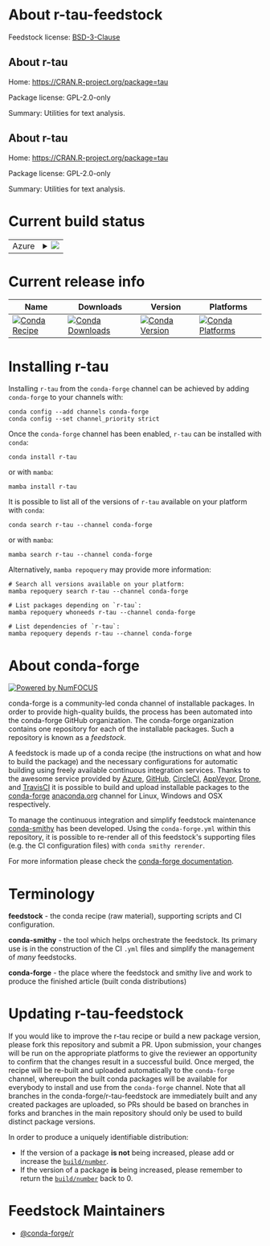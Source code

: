 About r-tau-feedstock
=====================

Feedstock license: [BSD-3-Clause](https://github.com/conda-forge/r-tau-feedstock/blob/main/LICENSE.txt)


About r-tau
-----------

Home: https://CRAN.R-project.org/package=tau

Package license: GPL-2.0-only

Summary: Utilities for text analysis.

About r-tau
-----------

Home: https://CRAN.R-project.org/package=tau

Package license: GPL-2.0-only

Summary: Utilities for text analysis.

Current build status
====================


<table>
    
  <tr>
    <td>Azure</td>
    <td>
      <details>
        <summary>
          <a href="https://dev.azure.com/conda-forge/feedstock-builds/_build/latest?definitionId=13735&branchName=main">
            <img src="https://dev.azure.com/conda-forge/feedstock-builds/_apis/build/status/r-tau-feedstock?branchName=main">
          </a>
        </summary>
        <table>
          <thead><tr><th>Variant</th><th>Status</th></tr></thead>
          <tbody><tr>
              <td>linux_64_r_base4.3</td>
              <td>
                <a href="https://dev.azure.com/conda-forge/feedstock-builds/_build/latest?definitionId=13735&branchName=main">
                  <img src="https://dev.azure.com/conda-forge/feedstock-builds/_apis/build/status/r-tau-feedstock?branchName=main&jobName=linux&configuration=linux%20linux_64_r_base4.3" alt="variant">
                </a>
              </td>
            </tr><tr>
              <td>linux_64_r_base4.4</td>
              <td>
                <a href="https://dev.azure.com/conda-forge/feedstock-builds/_build/latest?definitionId=13735&branchName=main">
                  <img src="https://dev.azure.com/conda-forge/feedstock-builds/_apis/build/status/r-tau-feedstock?branchName=main&jobName=linux&configuration=linux%20linux_64_r_base4.4" alt="variant">
                </a>
              </td>
            </tr><tr>
              <td>osx_64_r_base4.3</td>
              <td>
                <a href="https://dev.azure.com/conda-forge/feedstock-builds/_build/latest?definitionId=13735&branchName=main">
                  <img src="https://dev.azure.com/conda-forge/feedstock-builds/_apis/build/status/r-tau-feedstock?branchName=main&jobName=osx&configuration=osx%20osx_64_r_base4.3" alt="variant">
                </a>
              </td>
            </tr><tr>
              <td>osx_64_r_base4.4</td>
              <td>
                <a href="https://dev.azure.com/conda-forge/feedstock-builds/_build/latest?definitionId=13735&branchName=main">
                  <img src="https://dev.azure.com/conda-forge/feedstock-builds/_apis/build/status/r-tau-feedstock?branchName=main&jobName=osx&configuration=osx%20osx_64_r_base4.4" alt="variant">
                </a>
              </td>
            </tr><tr>
              <td>win_64_r_base4.3</td>
              <td>
                <a href="https://dev.azure.com/conda-forge/feedstock-builds/_build/latest?definitionId=13735&branchName=main">
                  <img src="https://dev.azure.com/conda-forge/feedstock-builds/_apis/build/status/r-tau-feedstock?branchName=main&jobName=win&configuration=win%20win_64_r_base4.3" alt="variant">
                </a>
              </td>
            </tr><tr>
              <td>win_64_r_base4.4</td>
              <td>
                <a href="https://dev.azure.com/conda-forge/feedstock-builds/_build/latest?definitionId=13735&branchName=main">
                  <img src="https://dev.azure.com/conda-forge/feedstock-builds/_apis/build/status/r-tau-feedstock?branchName=main&jobName=win&configuration=win%20win_64_r_base4.4" alt="variant">
                </a>
              </td>
            </tr>
          </tbody>
        </table>
      </details>
    </td>
  </tr>
</table>

Current release info
====================

| Name | Downloads | Version | Platforms |
| --- | --- | --- | --- |
| [![Conda Recipe](https://img.shields.io/badge/recipe-r--tau-green.svg)](https://anaconda.org/conda-forge/r-tau) | [![Conda Downloads](https://img.shields.io/conda/dn/conda-forge/r-tau.svg)](https://anaconda.org/conda-forge/r-tau) | [![Conda Version](https://img.shields.io/conda/vn/conda-forge/r-tau.svg)](https://anaconda.org/conda-forge/r-tau) | [![Conda Platforms](https://img.shields.io/conda/pn/conda-forge/r-tau.svg)](https://anaconda.org/conda-forge/r-tau) |

Installing r-tau
================

Installing `r-tau` from the `conda-forge` channel can be achieved by adding `conda-forge` to your channels with:

```
conda config --add channels conda-forge
conda config --set channel_priority strict
```

Once the `conda-forge` channel has been enabled, `r-tau` can be installed with `conda`:

```
conda install r-tau
```

or with `mamba`:

```
mamba install r-tau
```

It is possible to list all of the versions of `r-tau` available on your platform with `conda`:

```
conda search r-tau --channel conda-forge
```

or with `mamba`:

```
mamba search r-tau --channel conda-forge
```

Alternatively, `mamba repoquery` may provide more information:

```
# Search all versions available on your platform:
mamba repoquery search r-tau --channel conda-forge

# List packages depending on `r-tau`:
mamba repoquery whoneeds r-tau --channel conda-forge

# List dependencies of `r-tau`:
mamba repoquery depends r-tau --channel conda-forge
```


About conda-forge
=================

[![Powered by
NumFOCUS](https://img.shields.io/badge/powered%20by-NumFOCUS-orange.svg?style=flat&colorA=E1523D&colorB=007D8A)](https://numfocus.org)

conda-forge is a community-led conda channel of installable packages.
In order to provide high-quality builds, the process has been automated into the
conda-forge GitHub organization. The conda-forge organization contains one repository
for each of the installable packages. Such a repository is known as a *feedstock*.

A feedstock is made up of a conda recipe (the instructions on what and how to build
the package) and the necessary configurations for automatic building using freely
available continuous integration services. Thanks to the awesome service provided by
[Azure](https://azure.microsoft.com/en-us/services/devops/), [GitHub](https://github.com/),
[CircleCI](https://circleci.com/), [AppVeyor](https://www.appveyor.com/),
[Drone](https://cloud.drone.io/welcome), and [TravisCI](https://travis-ci.com/)
it is possible to build and upload installable packages to the
[conda-forge](https://anaconda.org/conda-forge) [anaconda.org](https://anaconda.org/)
channel for Linux, Windows and OSX respectively.

To manage the continuous integration and simplify feedstock maintenance
[conda-smithy](https://github.com/conda-forge/conda-smithy) has been developed.
Using the ``conda-forge.yml`` within this repository, it is possible to re-render all of
this feedstock's supporting files (e.g. the CI configuration files) with ``conda smithy rerender``.

For more information please check the [conda-forge documentation](https://conda-forge.org/docs/).

Terminology
===========

**feedstock** - the conda recipe (raw material), supporting scripts and CI configuration.

**conda-smithy** - the tool which helps orchestrate the feedstock.
                   Its primary use is in the construction of the CI ``.yml`` files
                   and simplify the management of *many* feedstocks.

**conda-forge** - the place where the feedstock and smithy live and work to
                  produce the finished article (built conda distributions)


Updating r-tau-feedstock
========================

If you would like to improve the r-tau recipe or build a new
package version, please fork this repository and submit a PR. Upon submission,
your changes will be run on the appropriate platforms to give the reviewer an
opportunity to confirm that the changes result in a successful build. Once
merged, the recipe will be re-built and uploaded automatically to the
`conda-forge` channel, whereupon the built conda packages will be available for
everybody to install and use from the `conda-forge` channel.
Note that all branches in the conda-forge/r-tau-feedstock are
immediately built and any created packages are uploaded, so PRs should be based
on branches in forks and branches in the main repository should only be used to
build distinct package versions.

In order to produce a uniquely identifiable distribution:
 * If the version of a package **is not** being increased, please add or increase
   the [``build/number``](https://docs.conda.io/projects/conda-build/en/latest/resources/define-metadata.html#build-number-and-string).
 * If the version of a package **is** being increased, please remember to return
   the [``build/number``](https://docs.conda.io/projects/conda-build/en/latest/resources/define-metadata.html#build-number-and-string)
   back to 0.

Feedstock Maintainers
=====================

* [@conda-forge/r](https://github.com/orgs/conda-forge/teams/r/)

